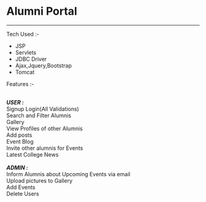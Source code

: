 <h1>Alumni Portal</h1>
<hr>
<p>Tech Used :- </p>
<ul>
  <li>JSP</li>
  <li>Servlets</li>
  <li>JDBC Driver</li>
  <li>Ajax,Jquery,Bootstrap</li>
  <li>Tomcat</li>
</ul>
<p>Features :- </p>
</br>
<i><b>USER : </b></i></br>
Signup Login(All Validations)</br>
Search and Filter Alumnis</br>
Gallery </br>
View Profiles of other Alumnis </br>
Add posts </br>
Event Blog </br>Invite other alumnis for Events
</br>Latest College News </br>
</br>
<i><b>ADMIN : </b></i></br>
Inform Alumnis about Upcoming Events via email </br>
Upload pictures to Gallery </br>
Add Events </br>
Delete Users
